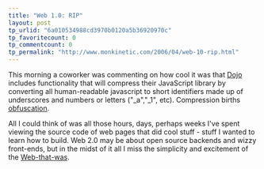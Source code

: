 ```yaml
---
title: "Web 1.0: RIP"
layout: post
tp_urlid: "6a010534988cd3970b0120a5b36920970c"
tp_favoritecount: 0
tp_commentcount: 0
tp_permalink: "http://www.monkinetic.com/2006/04/web-10-rip.html"
---
```

This morning a coworker was commenting on how cool it was that [Dojo](http://dojotoolkit.org/) includes functionality that will compress their JavaScript library by converting all human-readable javascript to short identifiers made up of underscores and numbers or letters (&quot;_a&quot;,&quot;_1&quot;, etc). Compression births [obfuscation](http://www.answers.com/obfuscation).

All I could think of was all those hours, days, perhaps weeks I&#39;ve spent viewing the source code of web pages that did cool stuff - stuff I wanted to learn how to build. Web 2.0 may be about open source backends and wizzy front-ends, but in the midst of it all I miss the simplicity and excitement of the [Web-that-was](http://en.wikipedia.org/wiki/Earth_in_fiction#Firefly).
